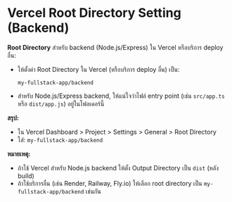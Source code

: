# Vercel Root Directory Setting (Backend)

**Root Directory** สำหรับ backend (Node.js/Express) ใน Vercel หรือบริการ deploy อื่น:

- ให้ตั้งค่า Root Directory ใน Vercel (หรือบริการ deploy อื่น) เป็น:
  ```
  my-fullstack-app/backend
  ```
- สำหรับ Node.js/Express backend, ให้แน่ใจว่าไฟล์ entry point (เช่น `src/app.ts` หรือ `dist/app.js`) อยู่ในโฟลเดอร์นี้

**สรุป:**  
- ใน Vercel Dashboard > Project > Settings > General > Root Directory  
- ใส่: `my-fullstack-app/backend`

**หมายเหตุ:**  
- ถ้าใช้ Vercel สำหรับ Node.js backend ให้ตั้ง Output Directory เป็น `dist` (หลัง build)
- ถ้าใช้บริการอื่น (เช่น Render, Railway, Fly.io) ให้เลือก root directory เป็น `my-fullstack-app/backend` เช่นกัน
